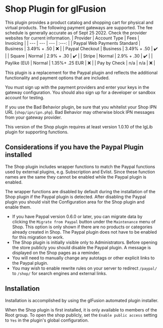 # Shop Plugin for glFusion

This plugin provides a product catalog and shopping cart for physical
and virtual products. The following payment gateways are supported.
The fee schedule is generally accurate as of Sept 25 2022. Check the provider
websites for current information.
| Provider | Account Type | Fees | Invoicing |
| --- | --- | --- | :---: |
| Paypal Web Payments Standard | Business | 3.49% + .50 | :x: |
| Paypal Checkout | Business | 3.49% + .50 | :heavy_check_mark: |
| Square | Normal | 2.9% + .30 | :heavy_check_mark: |
| Stripe | Normal | 2.9% + .30 | :heavy_check_mark: |
| Paylike (EU) | Normal | 1.35%+ .25 EUR | :x: |
| Pay by Check | n/a | n/a | :x: |

This plugin is a replacement for the Paypal plugin and reflects the additional functionality and payment options that are included.

You must sign up with the payment providers and enter your keys in the
gateway configuration. You should also sign up for a developer or
sandbox account for testing.

If you use the Bad Behavior plugin, be sure that you whitelist your Shop IPN
URL (`shop/ipn/ipn.php`). Bad Behavior may otherwise block IPN messages
from your gateway provider.

This version of the Shop plugin requires at least version 1.0.10 of the lgLib plugin for supporting functions.

## Considerations if you have the Paypal Plugin installed
The Shop plugin includes wrapper functions to match the Paypal functions used
by external plugins, e.g. Subscription and Evlist. Since these function names
are the same they cannot be enabled while the Paypal plugin is enabled.

The wrapper functions are disabled by default during the installation of the
Shop plugin if the Paypal plugin is detected. After disabling the Paypal plugin
you should visit the Configuration area for the Shop plugin and enable them.

  - If you have Paypal version 0.6.0 or later, you can migrate data by clicking
the `Migrate from Paypal` button under the `Maintenance` menu of Shop.
This option is only shown if there are no products or categories already created
in Shop.
The Paypal plugin does not have to be enabled for this migration to work.
  - The Shop plugin is initially visible only to Administrators. Before opening the store publicly you should disable the Paypal plugin. A message is displayed on the Shop pages as a reminder.
  - You will need to manually change any autotags or other explicit links to the Paypal plugin.
  - You may wish to enable rewrite rules on your server to redirect `/paypal/` to `/shop/` for search engines and external links.

## Installation
Installation is accomplished by using the glFusion automated plugin installer.

When the Shop plugin is first installed, it is only available to members of the Root group. To open the shop publicly, set the `Enable public access` setting to `Yes` in the plugin's global configuration.


